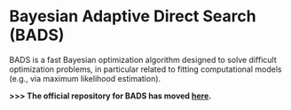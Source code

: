# Bayesian Adaptive Direct Search (BADS)

BADS is a fast Bayesian optimization algorithm designed to solve difficult optimization problems, in particular related to fitting computational models (e.g., via maximum likelihood estimation).

**>>> The official repository for BADS has moved [here](https://github.com/acerbilab/bads).**
